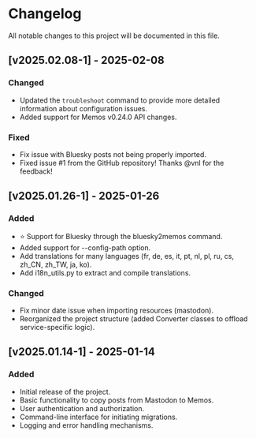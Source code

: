 # Changelog

All notable changes to this project will be documented in this file.

## [v2025.02.08-1] - 2025-02-08
### Changed
- Updated the `troubleshoot` command to provide more detailed information about configuration issues.
- Added support for Memos v0.24.0 API changes.

### Fixed
- Fix issue with Bluesky posts not being properly imported.
- Fixed issue #1 from the GitHub repository! Thanks @vnl for the feedback!

## [v2025.01.26-1] - 2025-01-26
### Added
- ⭐️ Support for Bluesky through the bluesky2memos command.
- Added support for --config-path option.
- Add translations for many languages (fr, de, es, it, pt, nl, pl, ru, cs, zh_CN, zh_TW, ja, ko).
- Add i18n_utils.py to extract and compile translations.

### Changed
- Fix minor date issue when importing resources (mastodon).
- Reorganized the project structure (added Converter classes to offload service-specific logic).

## [v2025.01.14-1] - 2025-01-14
### Added
- Initial release of the project.
- Basic functionality to copy posts from Mastodon to Memos.
- User authentication and authorization.
- Command-line interface for initiating migrations.
- Logging and error handling mechanisms.